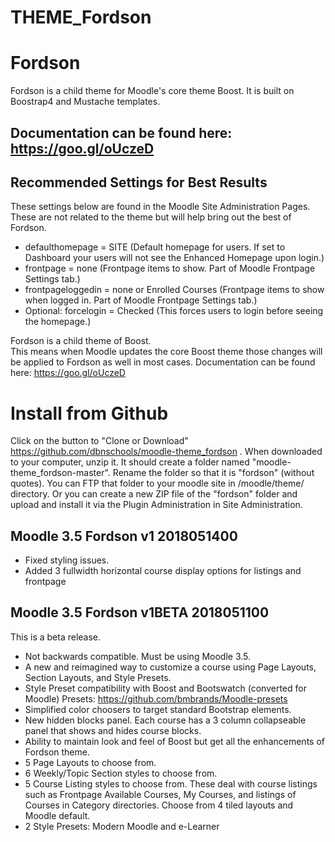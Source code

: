 THEME_Fordson
===========

# Fordson

Fordson is a child theme for Moodle's core theme Boost.
It is built on Boostrap4 and Mustache templates.

## Documentation can be found here: https://goo.gl/oUczeD

## Recommended Settings for Best Results
These settings below are found in the Moodle Site Administration Pages.  These are not related to the theme but will help bring out the best of Fordson.  

* defaulthomepage = SITE (Default homepage for users.  If set to Dashboard your users will not see the Enhanced Homepage upon login.)
* frontpage = none (Frontpage items to show. Part of Moodle Frontpage Settings tab.)
* frontpageloggedin = none or Enrolled Courses (Frontpage items to show when logged in. Part of Moodle Frontpage Settings tab.)
* Optional: forcelogin = Checked (This forces users to login before seeing the homepage.)

Fordson is a child theme of Boost.  
This means when Moodle updates the core Boost theme those changes will be applied to Fordson as well in most cases.
Documentation can be found here: https://goo.gl/oUczeD

# Install from Github
Click on the button to "Clone or Download" https://github.com/dbnschools/moodle-theme_fordson . When downloaded to your computer, unzip it. It should create a folder named "moodle-theme_fordson-master". Rename the folder so that it is "fordson" (without quotes). You can FTP that folder to your moodle site in /moodle/theme/ directory. Or you can create a new ZIP file of the "fordson" folder and upload and install it via the Plugin Administration in Site Administration.

## Moodle 3.5 Fordson v1 2018051400

* Fixed styling issues.
* Added 3 fullwidth horizontal course display options for listings and frontpage


## Moodle 3.5 Fordson v1BETA 2018051100
This is a beta release.
* Not backwards compatible.  Must be using Moodle 3.5.
* A new and reimagined way to customize a course using Page Layouts, Section Layouts, and Style Presets.
* Style Preset compatibility with Boost and Bootswatch (converted for Moodle) Presets:  https://github.com/bmbrands/Moodle-presets
* Simplified color choosers to target standard Bootstrap elements.
* New hidden blocks panel.  Each course has a 3 column collapseable panel that shows and hides course blocks.
* Ability to maintain look and feel of Boost but get all the enhancements of Fordson theme.
* 5 Page Layouts to choose from.
* 6 Weekly/Topic Section styles to choose from.
* 5 Course Listing styles to choose from.  These deal with course listings such as Frontpage Available Courses, My Courses, and listings of Courses in Category directories.  Choose from 4 tiled layouts and Moodle default.
* 2 Style Presets: Modern Moodle and e-Learner
